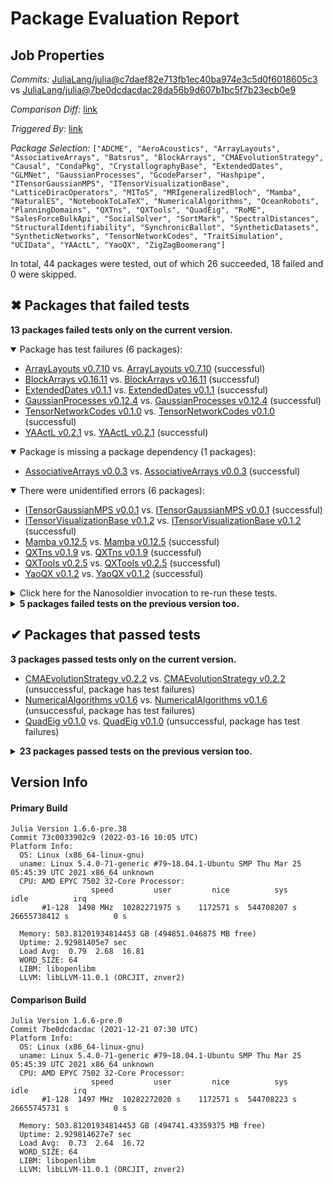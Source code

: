 # Package Evaluation Report

## Job Properties

*Commits:* [JuliaLang/julia@c7daef82e713fb1ec40ba974e3c5d0f6018605c3](https://github.com/JuliaLang/julia/commit/c7daef82e713fb1ec40ba974e3c5d0f6018605c3) vs [JuliaLang/julia@7be0dcdacdac28da56b9d607b1bc5f7b23ecb0e9](https://github.com/JuliaLang/julia/commit/7be0dcdacdac28da56b9d607b1bc5f7b23ecb0e9)

*Comparison Diff:* [link](https://github.com/JuliaLang/julia/compare/7be0dcdacdac28da56b9d607b1bc5f7b23ecb0e9..c7daef82e713fb1ec40ba974e3c5d0f6018605c3)

*Triggered By:* [link](https://github.com/JuliaLang/julia/pull/43735#issuecomment-1072370285)

*Package Selection:* `["ADCME", "AeroAcoustics", "ArrayLayouts", "AssociativeArrays", "Batsrus", "BlockArrays", "CMAEvolutionStrategy", "Causal", "CondaPkg", "CrystallographyBase", "ExtendedDates", "GLMNet", "GaussianProcesses", "GcodeParser", "Hashpipe", "ITensorGaussianMPS", "ITensorVisualizationBase", "LatticeDiracOperators", "MIToS", "MRIgeneralizedBloch", "Mamba", "NaturalES", "NotebookToLaTeX", "NumericalAlgorithms", "OceanRobots", "PlanningDomains", "QXTns", "QXTools", "QuadEig", "RoME", "SalesForceBulkApi", "SocialSolver", "SortMark", "SpectralDistances", "StructuralIdentifiability", "SynchronicBallot", "SyntheticDatasets", "SyntheticNetworks", "TensorNetworkCodes", "TraitSimulation", "UCIData", "YAActL", "YaoQX", "ZigZagBoomerang"]`

In total, 44 packages were tested, out of which 26 succeeded, 18 failed and 0 were skipped.


## ✖ Packages that failed tests

**13 packages failed tests only on the current version.**

<details open><summary>Package has test failures (6 packages):</summary>
<p>


- [ArrayLayouts v0.7.10](https://s3.amazonaws.com/julialang-reports/nanosoldier/pkgeval/by_hash/c7daef8_vs_7be0dcd/ArrayLayouts.primary.log) vs. [ArrayLayouts v0.7.10](https://s3.amazonaws.com/julialang-reports/nanosoldier/pkgeval/by_hash/c7daef8_vs_7be0dcd/ArrayLayouts.against.log) (successful)
- [BlockArrays v0.16.11](https://s3.amazonaws.com/julialang-reports/nanosoldier/pkgeval/by_hash/c7daef8_vs_7be0dcd/BlockArrays.primary.log) vs. [BlockArrays v0.16.11](https://s3.amazonaws.com/julialang-reports/nanosoldier/pkgeval/by_hash/c7daef8_vs_7be0dcd/BlockArrays.against.log) (successful)
- [ExtendedDates v0.1.1](https://s3.amazonaws.com/julialang-reports/nanosoldier/pkgeval/by_hash/c7daef8_vs_7be0dcd/ExtendedDates.primary.log) vs. [ExtendedDates v0.1.1](https://s3.amazonaws.com/julialang-reports/nanosoldier/pkgeval/by_hash/c7daef8_vs_7be0dcd/ExtendedDates.against.log) (successful)
- [GaussianProcesses v0.12.4](https://s3.amazonaws.com/julialang-reports/nanosoldier/pkgeval/by_hash/c7daef8_vs_7be0dcd/GaussianProcesses.primary.log) vs. [GaussianProcesses v0.12.4](https://s3.amazonaws.com/julialang-reports/nanosoldier/pkgeval/by_hash/c7daef8_vs_7be0dcd/GaussianProcesses.against.log) (successful)
- [TensorNetworkCodes v0.1.0](https://s3.amazonaws.com/julialang-reports/nanosoldier/pkgeval/by_hash/c7daef8_vs_7be0dcd/TensorNetworkCodes.primary.log) vs. [TensorNetworkCodes v0.1.0](https://s3.amazonaws.com/julialang-reports/nanosoldier/pkgeval/by_hash/c7daef8_vs_7be0dcd/TensorNetworkCodes.against.log) (successful)
- [YAActL v0.2.1](https://s3.amazonaws.com/julialang-reports/nanosoldier/pkgeval/by_hash/c7daef8_vs_7be0dcd/YAActL.primary.log) vs. [YAActL v0.2.1](https://s3.amazonaws.com/julialang-reports/nanosoldier/pkgeval/by_hash/c7daef8_vs_7be0dcd/YAActL.against.log) (successful)

</p>
</details>

<details open><summary>Package is missing a package dependency (1 packages):</summary>
<p>


- [AssociativeArrays v0.0.3](https://s3.amazonaws.com/julialang-reports/nanosoldier/pkgeval/by_hash/c7daef8_vs_7be0dcd/AssociativeArrays.primary.log) vs. [AssociativeArrays v0.0.3](https://s3.amazonaws.com/julialang-reports/nanosoldier/pkgeval/by_hash/c7daef8_vs_7be0dcd/AssociativeArrays.against.log) (successful)

</p>
</details>

<details open><summary>There were unidentified errors (6 packages):</summary>
<p>


- [ITensorGaussianMPS v0.0.1](https://s3.amazonaws.com/julialang-reports/nanosoldier/pkgeval/by_hash/c7daef8_vs_7be0dcd/ITensorGaussianMPS.primary.log) vs. [ITensorGaussianMPS v0.0.1](https://s3.amazonaws.com/julialang-reports/nanosoldier/pkgeval/by_hash/c7daef8_vs_7be0dcd/ITensorGaussianMPS.against.log) (successful)
- [ITensorVisualizationBase v0.1.2](https://s3.amazonaws.com/julialang-reports/nanosoldier/pkgeval/by_hash/c7daef8_vs_7be0dcd/ITensorVisualizationBase.primary.log) vs. [ITensorVisualizationBase v0.1.2](https://s3.amazonaws.com/julialang-reports/nanosoldier/pkgeval/by_hash/c7daef8_vs_7be0dcd/ITensorVisualizationBase.against.log) (successful)
- [Mamba v0.12.5](https://s3.amazonaws.com/julialang-reports/nanosoldier/pkgeval/by_hash/c7daef8_vs_7be0dcd/Mamba.primary.log) vs. [Mamba v0.12.5](https://s3.amazonaws.com/julialang-reports/nanosoldier/pkgeval/by_hash/c7daef8_vs_7be0dcd/Mamba.against.log) (successful)
- [QXTns v0.1.9](https://s3.amazonaws.com/julialang-reports/nanosoldier/pkgeval/by_hash/c7daef8_vs_7be0dcd/QXTns.primary.log) vs. [QXTns v0.1.9](https://s3.amazonaws.com/julialang-reports/nanosoldier/pkgeval/by_hash/c7daef8_vs_7be0dcd/QXTns.against.log) (successful)
- [QXTools v0.2.5](https://s3.amazonaws.com/julialang-reports/nanosoldier/pkgeval/by_hash/c7daef8_vs_7be0dcd/QXTools.primary.log) vs. [QXTools v0.2.5](https://s3.amazonaws.com/julialang-reports/nanosoldier/pkgeval/by_hash/c7daef8_vs_7be0dcd/QXTools.against.log) (successful)
- [YaoQX v0.1.2](https://s3.amazonaws.com/julialang-reports/nanosoldier/pkgeval/by_hash/c7daef8_vs_7be0dcd/YaoQX.primary.log) vs. [YaoQX v0.1.2](https://s3.amazonaws.com/julialang-reports/nanosoldier/pkgeval/by_hash/c7daef8_vs_7be0dcd/YaoQX.against.log) (successful)

</p>
</details>

<details><summary>Click here for the Nanosoldier invocation to re-run these tests.</summary>
<p>

```
@nanosoldier `runtests(["ArrayLayouts", "AssociativeArrays", "BlockArrays", "ExtendedDates", "GaussianProcesses", "ITensorGaussianMPS", "ITensorVisualizationBase", "Mamba", "QXTns", "QXTools", "TensorNetworkCodes", "YAActL", "YaoQX"], vs = ":release-1.6")`
```

</p>
</details>


<details><summary><strong>5 packages failed tests on the previous version too.</strong></summary>
<p>

<details open><summary>Test duration exceeded the time limit (1 packages):</summary>
<p>


- [Causal v0.3.4](https://s3.amazonaws.com/julialang-reports/nanosoldier/pkgeval/by_hash/c7daef8_vs_7be0dcd/Causal.primary.log)

</p>
</details>

<details open><summary>Tests became inactive (2 packages):</summary>
<p>


- [Hashpipe v0.2.1](https://s3.amazonaws.com/julialang-reports/nanosoldier/pkgeval/by_hash/c7daef8_vs_7be0dcd/Hashpipe.primary.log)
- [SalesForceBulkApi v0.0.6](https://s3.amazonaws.com/julialang-reports/nanosoldier/pkgeval/by_hash/c7daef8_vs_7be0dcd/SalesForceBulkApi.primary.log)

</p>
</details>

<details open><summary>Package is missing a package dependency (2 packages):</summary>
<p>


- [SpectralDistances v0.1.13](https://s3.amazonaws.com/julialang-reports/nanosoldier/pkgeval/by_hash/c7daef8_vs_7be0dcd/SpectralDistances.primary.log)
- [ZigZagBoomerang v0.10.0](https://s3.amazonaws.com/julialang-reports/nanosoldier/pkgeval/by_hash/c7daef8_vs_7be0dcd/ZigZagBoomerang.primary.log)

</p>
</details>

</p>
</details>


## ✔ Packages that passed tests

**3 packages passed tests only on the current version.**

- [CMAEvolutionStrategy v0.2.2](https://s3.amazonaws.com/julialang-reports/nanosoldier/pkgeval/by_hash/c7daef8_vs_7be0dcd/CMAEvolutionStrategy.primary.log) vs. [CMAEvolutionStrategy v0.2.2](https://s3.amazonaws.com/julialang-reports/nanosoldier/pkgeval/by_hash/c7daef8_vs_7be0dcd/CMAEvolutionStrategy.against.log) (unsuccessful, package has test failures)
- [NumericalAlgorithms v0.1.6](https://s3.amazonaws.com/julialang-reports/nanosoldier/pkgeval/by_hash/c7daef8_vs_7be0dcd/NumericalAlgorithms.primary.log) vs. [NumericalAlgorithms v0.1.6](https://s3.amazonaws.com/julialang-reports/nanosoldier/pkgeval/by_hash/c7daef8_vs_7be0dcd/NumericalAlgorithms.against.log) (unsuccessful, package has test failures)
- [QuadEig v0.1.0](https://s3.amazonaws.com/julialang-reports/nanosoldier/pkgeval/by_hash/c7daef8_vs_7be0dcd/QuadEig.primary.log) vs. [QuadEig v0.1.0](https://s3.amazonaws.com/julialang-reports/nanosoldier/pkgeval/by_hash/c7daef8_vs_7be0dcd/QuadEig.against.log) (unsuccessful, package has test failures)

<details><summary><strong>23 packages passed tests on the previous version too.</strong></summary>
<p>

- [ADCME v0.7.3](https://s3.amazonaws.com/julialang-reports/nanosoldier/pkgeval/by_hash/c7daef8_vs_7be0dcd/ADCME.primary.log)
- [AeroAcoustics v0.2.1](https://s3.amazonaws.com/julialang-reports/nanosoldier/pkgeval/by_hash/c7daef8_vs_7be0dcd/AeroAcoustics.primary.log)
- [Batsrus v0.3.10](https://s3.amazonaws.com/julialang-reports/nanosoldier/pkgeval/by_hash/c7daef8_vs_7be0dcd/Batsrus.primary.log)
- [CondaPkg v0.2.7](https://s3.amazonaws.com/julialang-reports/nanosoldier/pkgeval/by_hash/c7daef8_vs_7be0dcd/CondaPkg.primary.log)
- [CrystallographyBase v0.5.1](https://s3.amazonaws.com/julialang-reports/nanosoldier/pkgeval/by_hash/c7daef8_vs_7be0dcd/CrystallographyBase.primary.log)
- [GLMNet v0.7.0](https://s3.amazonaws.com/julialang-reports/nanosoldier/pkgeval/by_hash/c7daef8_vs_7be0dcd/GLMNet.primary.log)
- [GcodeParser v0.1.0](https://s3.amazonaws.com/julialang-reports/nanosoldier/pkgeval/by_hash/c7daef8_vs_7be0dcd/GcodeParser.primary.log)
- [LatticeDiracOperators v0.1.0](https://s3.amazonaws.com/julialang-reports/nanosoldier/pkgeval/by_hash/c7daef8_vs_7be0dcd/LatticeDiracOperators.primary.log)
- [MIToS v2.9.0](https://s3.amazonaws.com/julialang-reports/nanosoldier/pkgeval/by_hash/c7daef8_vs_7be0dcd/MIToS.primary.log)
- [MRIgeneralizedBloch v0.3.0](https://s3.amazonaws.com/julialang-reports/nanosoldier/pkgeval/by_hash/c7daef8_vs_7be0dcd/MRIgeneralizedBloch.primary.log)
- [NaturalES v1.0.0](https://s3.amazonaws.com/julialang-reports/nanosoldier/pkgeval/by_hash/c7daef8_vs_7be0dcd/NaturalES.primary.log)
- [NotebookToLaTeX v0.1.5](https://s3.amazonaws.com/julialang-reports/nanosoldier/pkgeval/by_hash/c7daef8_vs_7be0dcd/NotebookToLaTeX.primary.log)
- [OceanRobots v0.1.5](https://s3.amazonaws.com/julialang-reports/nanosoldier/pkgeval/by_hash/c7daef8_vs_7be0dcd/OceanRobots.primary.log)
- [PlanningDomains v0.1.0](https://s3.amazonaws.com/julialang-reports/nanosoldier/pkgeval/by_hash/c7daef8_vs_7be0dcd/PlanningDomains.primary.log)
- [RoME v0.18.1](https://s3.amazonaws.com/julialang-reports/nanosoldier/pkgeval/by_hash/c7daef8_vs_7be0dcd/RoME.primary.log)
- [SocialSolver v0.1.0](https://s3.amazonaws.com/julialang-reports/nanosoldier/pkgeval/by_hash/c7daef8_vs_7be0dcd/SocialSolver.primary.log)
- [SortMark v0.0.2](https://s3.amazonaws.com/julialang-reports/nanosoldier/pkgeval/by_hash/c7daef8_vs_7be0dcd/SortMark.primary.log)
- [StructuralIdentifiability v0.3.8](https://s3.amazonaws.com/julialang-reports/nanosoldier/pkgeval/by_hash/c7daef8_vs_7be0dcd/StructuralIdentifiability.primary.log)
- [SynchronicBallot v0.4.1](https://s3.amazonaws.com/julialang-reports/nanosoldier/pkgeval/by_hash/c7daef8_vs_7be0dcd/SynchronicBallot.primary.log)
- [SyntheticDatasets v0.1.1](https://s3.amazonaws.com/julialang-reports/nanosoldier/pkgeval/by_hash/c7daef8_vs_7be0dcd/SyntheticDatasets.primary.log)
- [SyntheticNetworks v0.3.0](https://s3.amazonaws.com/julialang-reports/nanosoldier/pkgeval/by_hash/c7daef8_vs_7be0dcd/SyntheticNetworks.primary.log)
- [TraitSimulation v0.1.2](https://s3.amazonaws.com/julialang-reports/nanosoldier/pkgeval/by_hash/c7daef8_vs_7be0dcd/TraitSimulation.primary.log)
- [UCIData v1.0.1](https://s3.amazonaws.com/julialang-reports/nanosoldier/pkgeval/by_hash/c7daef8_vs_7be0dcd/UCIData.primary.log)

</p>
</details>


## Version Info

#### Primary Build

```
Julia Version 1.6.6-pre.38
Commit 73c0033902c9 (2022-03-16 10:05 UTC)
Platform Info:
  OS: Linux (x86_64-linux-gnu)
  uname: Linux 5.4.0-71-generic #79~18.04.1-Ubuntu SMP Thu Mar 25 05:45:39 UTC 2021 x86_64 unknown
  CPU: AMD EPYC 7502 32-Core Processor: 
                  speed         user         nice          sys         idle          irq
       #1-128  1498 MHz  10282271975 s    1172571 s  544708207 s  26655738412 s          0 s
       
  Memory: 503.81201934814453 GB (494851.046875 MB free)
  Uptime: 2.92981405e7 sec
  Load Avg:  0.79  2.68  16.81
  WORD_SIZE: 64
  LIBM: libopenlibm
  LLVM: libLLVM-11.0.1 (ORCJIT, znver2)

```

#### Comparison Build

```
Julia Version 1.6.6-pre.0
Commit 7be0dcdacdac (2021-12-21 07:30 UTC)
Platform Info:
  OS: Linux (x86_64-linux-gnu)
  uname: Linux 5.4.0-71-generic #79~18.04.1-Ubuntu SMP Thu Mar 25 05:45:39 UTC 2021 x86_64 unknown
  CPU: AMD EPYC 7502 32-Core Processor: 
                  speed         user         nice          sys         idle          irq
       #1-128  1497 MHz  10282272020 s    1172571 s  544708223 s  26655745731 s          0 s
       
  Memory: 503.81201934814453 GB (494741.43359375 MB free)
  Uptime: 2.929814627e7 sec
  Load Avg:  0.73  2.64  16.72
  WORD_SIZE: 64
  LIBM: libopenlibm
  LLVM: libLLVM-11.0.1 (ORCJIT, znver2)

```
<!-- Generated on 2022-03-18T16:58:12.927 -->
